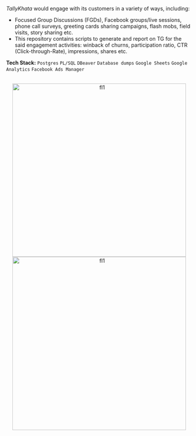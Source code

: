 *TallyKhata* would engage with its customers in a variety of ways, including:
- Focused Group Discussions (FGDs), Facebook groups/live sessions, phone call surveys, greeting cards sharing campaigns, flash mobs, field visits, story sharing etc.
- This repository contains scripts to generate and report on TG for the said engagement activities: winback of churns, participation ratio, CTR (Click-through-Rate), impressions, shares etc.

**Tech Stack:** `Postgres` `PL/SQL` `DBeaver` `Database dumps` `Google Sheets` `Google Analytics` `Facebook Ads Manager`<br><br>

<p align="center">
<img width="470" alt="fl1" src="https://github.com/shithi30/shithi30/assets/43873081/8896d3fa-362d-4017-818a-e87a621edbcf">
<br>
<img width="470" alt="fl1" src="https://github.com/shithi30/shithi30/assets/43873081/91b100a4-4b1d-4e1e-ae23-01a369fdbd89">
</p>



